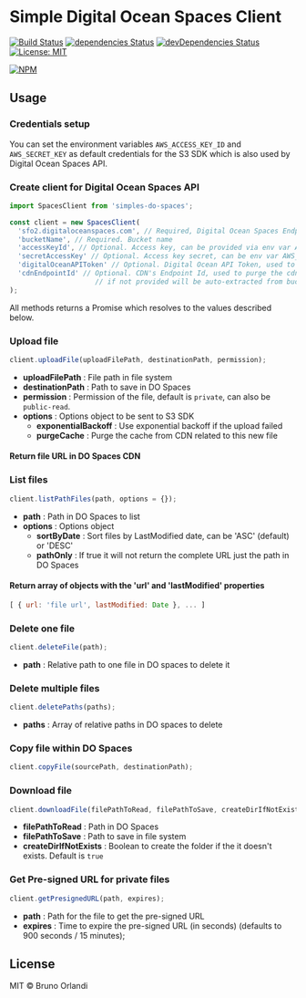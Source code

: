 # Simple Digital Ocean Spaces Client

[![Build Status](https://travis-ci.org/KasselLabs/simple-do-spaces.svg?branch=master)](https://travis-ci.org/KasselLabs/simple-do-spaces) [![dependencies Status](https://david-dm.org/KasselLabs/simple-do-spaces/status.svg)](https://david-dm.org/KasselLabs/simple-do-spaces) [![devDependencies Status](https://david-dm.org/KasselLabs/simple-do-spaces/dev-status.svg)](https://david-dm.org/KasselLabs/simple-do-spaces?type=dev) [![License: MIT](https://img.shields.io/badge/License-MIT-blue.svg)](https://opensource.org/licenses/MIT)

[![NPM](https://nodei.co/npm/simple-do-spaces.png?compact=true)](https://npmjs.org/package/simple-do-spaces)

## Usage

### Credentials setup

You can set the environment variables `AWS_ACCESS_KEY_ID` and `AWS_SECRET_KEY` as default credentials for the S3 SDK which is also used by Digital Ocean Spaces API.

### Create client for Digital Ocean Spaces API

```js
import SpacesClient from 'simples-do-spaces';

const client = new SpacesClient(
  'sfo2.digitaloceanspaces.com', // Required, Digital Ocean Spaces Endpoint
  'bucketName', // Required. Bucket name
  'accessKeyId', // Optional. Access key, can be provided via env var AWS_ACCESS_KEY_ID
  'secretAccessKey' // Optional. Access key secret, can be env var AWS_SECRET_ACCESS_KEY
  'digitalOceanAPIToken' // Optional. Digital Ocean API Token, used to purge the cdn cache
  'cdnEndpointId' // Optional. CDN's Endpoint Id, used to purge the cdn cache,
                     // if not provided will be auto-extracted from bucketName.
);

```

All methods returns a Promise which resolves to the values described below.

### Upload file

```js
client.uploadFile(uploadFilePath, destinationPath, permission);
```

- **uploadFilePath** : File path in file system
- **destinationPath** : Path to save in DO Spaces
- **permission** : Permission of the file, default is `private`, can also be `public-read`.
- **options** : Options object to be sent to S3 SDK
  - **exponentialBackoff** : Use exponential backoff if the upload failed
  - **purgeCache** : Purge the cache from CDN related to this new file

#### Return file URL in DO Spaces CDN

### List files

```js
client.listPathFiles(path, options = {});
```

- **path** : Path in DO Spaces to list
- **options** : Options object
  - **sortByDate** : Sort files by LastModified date, can be 'ASC' (default) or 'DESC'
  - **pathOnly** : If true it will not return the complete URL just the path in DO Spaces

#### Return array of objects with the 'url' and 'lastModified' properties
```js
[ { url: 'file url', lastModified: Date }, ... ]
```

### Delete one file

```js
client.deleteFile(path);
```

- **path** : Relative path to one file in DO spaces to delete it

### Delete multiple files

```js
client.deletePaths(paths);
```

- **paths** : Array of relative paths in DO spaces to delete

### Copy file within DO Spaces

```js
client.copyFile(sourcePath, destinationPath);
```

### Download file

```js
client.downloadFile(filePathToRead, filePathToSave, createDirIfNotExists);
```

- **filePathToRead** : Path in DO Spaces
- **filePathToSave** : Path to save in file system
- **createDirIfNotExists** : Boolean to create the folder if the it doesn't exists. Default is `true`

### Get Pre-signed URL for private files

```js
client.getPresignedURL(path, expires);
```

- **path** : Path for the file to get the pre-signed URL
- **expires** : Time to expire the pre-signed URL (in seconds) (defaults to 900 seconds / 15 minutes);

## License

MIT © Bruno Orlandi
